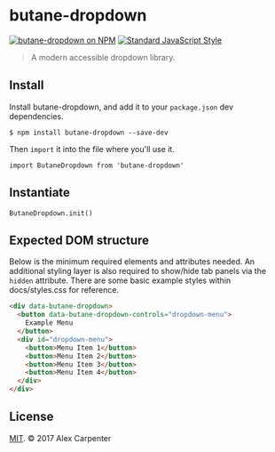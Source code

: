 # butane-dropdown

[![butane-dropdown on NPM](https://img.shields.io/npm/v/butane-dropdown.svg?style=flat-square)](https://www.npmjs.com/package/butane-dropdown) [![Standard JavaScript Style](https://img.shields.io/badge/code_style-standard-brightgreen.svg?style=flat-square)](http://standardjs.com/)

> A modern accessible dropdown library.

## Install

Install butane-dropdown, and add it to your `package.json` dev dependencies.

```
$ npm install butane-dropdown --save-dev
```

Then `import` it into the file where you'll use it.

```es6
import ButaneDropdown from 'butane-dropdown'
```

## Instantiate

```es6
ButaneDropdown.init()
```

## Expected DOM structure

Below is the minimum required elements and attributes needed. An additional styling layer is also required to show/hide tab panels via the `hidden` attribute. There are some basic example styles within docs/styles.css for reference.

```html
<div data-butane-dropdown>
  <button data-butane-dropdown-controls="dropdown-menu">
    Example Menu
  </button>
  <div id="dropdown-menu">
    <button>Menu Item 1</button>
    <button>Menu Item 2</button>
    <button>Menu Item 3</button>
    <button>Menu Item 4</button>
  </div>
</div>
```

## License

[MIT](https://opensource.org/licenses/MIT). © 2017 Alex Carpenter
